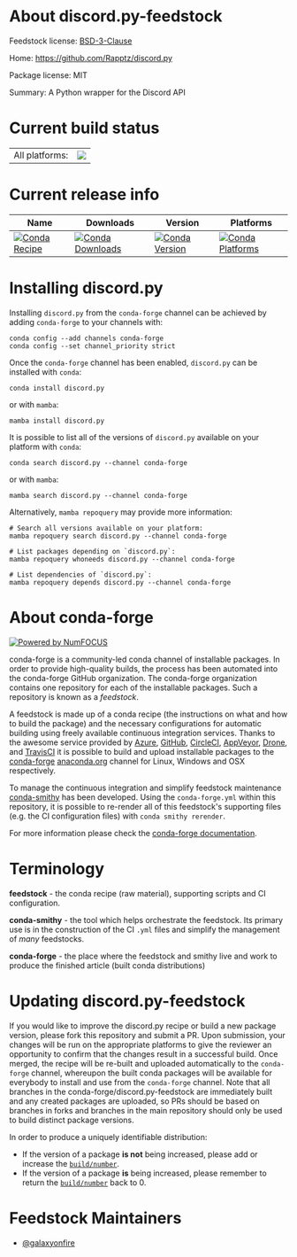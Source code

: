 About discord.py-feedstock
==========================

Feedstock license: [BSD-3-Clause](https://github.com/conda-forge/discord.py-feedstock/blob/main/LICENSE.txt)

Home: https://github.com/Rapptz/discord.py

Package license: MIT

Summary: A Python wrapper for the Discord API

Current build status
====================


<table><tr><td>All platforms:</td>
    <td>
      <a href="https://dev.azure.com/conda-forge/feedstock-builds/_build/latest?definitionId=11576&branchName=main">
        <img src="https://dev.azure.com/conda-forge/feedstock-builds/_apis/build/status/discord.py-feedstock?branchName=main">
      </a>
    </td>
  </tr>
</table>

Current release info
====================

| Name | Downloads | Version | Platforms |
| --- | --- | --- | --- |
| [![Conda Recipe](https://img.shields.io/badge/recipe-discord.py-green.svg)](https://anaconda.org/conda-forge/discord.py) | [![Conda Downloads](https://img.shields.io/conda/dn/conda-forge/discord.py.svg)](https://anaconda.org/conda-forge/discord.py) | [![Conda Version](https://img.shields.io/conda/vn/conda-forge/discord.py.svg)](https://anaconda.org/conda-forge/discord.py) | [![Conda Platforms](https://img.shields.io/conda/pn/conda-forge/discord.py.svg)](https://anaconda.org/conda-forge/discord.py) |

Installing discord.py
=====================

Installing `discord.py` from the `conda-forge` channel can be achieved by adding `conda-forge` to your channels with:

```
conda config --add channels conda-forge
conda config --set channel_priority strict
```

Once the `conda-forge` channel has been enabled, `discord.py` can be installed with `conda`:

```
conda install discord.py
```

or with `mamba`:

```
mamba install discord.py
```

It is possible to list all of the versions of `discord.py` available on your platform with `conda`:

```
conda search discord.py --channel conda-forge
```

or with `mamba`:

```
mamba search discord.py --channel conda-forge
```

Alternatively, `mamba repoquery` may provide more information:

```
# Search all versions available on your platform:
mamba repoquery search discord.py --channel conda-forge

# List packages depending on `discord.py`:
mamba repoquery whoneeds discord.py --channel conda-forge

# List dependencies of `discord.py`:
mamba repoquery depends discord.py --channel conda-forge
```


About conda-forge
=================

[![Powered by
NumFOCUS](https://img.shields.io/badge/powered%20by-NumFOCUS-orange.svg?style=flat&colorA=E1523D&colorB=007D8A)](https://numfocus.org)

conda-forge is a community-led conda channel of installable packages.
In order to provide high-quality builds, the process has been automated into the
conda-forge GitHub organization. The conda-forge organization contains one repository
for each of the installable packages. Such a repository is known as a *feedstock*.

A feedstock is made up of a conda recipe (the instructions on what and how to build
the package) and the necessary configurations for automatic building using freely
available continuous integration services. Thanks to the awesome service provided by
[Azure](https://azure.microsoft.com/en-us/services/devops/), [GitHub](https://github.com/),
[CircleCI](https://circleci.com/), [AppVeyor](https://www.appveyor.com/),
[Drone](https://cloud.drone.io/welcome), and [TravisCI](https://travis-ci.com/)
it is possible to build and upload installable packages to the
[conda-forge](https://anaconda.org/conda-forge) [anaconda.org](https://anaconda.org/)
channel for Linux, Windows and OSX respectively.

To manage the continuous integration and simplify feedstock maintenance
[conda-smithy](https://github.com/conda-forge/conda-smithy) has been developed.
Using the ``conda-forge.yml`` within this repository, it is possible to re-render all of
this feedstock's supporting files (e.g. the CI configuration files) with ``conda smithy rerender``.

For more information please check the [conda-forge documentation](https://conda-forge.org/docs/).

Terminology
===========

**feedstock** - the conda recipe (raw material), supporting scripts and CI configuration.

**conda-smithy** - the tool which helps orchestrate the feedstock.
                   Its primary use is in the construction of the CI ``.yml`` files
                   and simplify the management of *many* feedstocks.

**conda-forge** - the place where the feedstock and smithy live and work to
                  produce the finished article (built conda distributions)


Updating discord.py-feedstock
=============================

If you would like to improve the discord.py recipe or build a new
package version, please fork this repository and submit a PR. Upon submission,
your changes will be run on the appropriate platforms to give the reviewer an
opportunity to confirm that the changes result in a successful build. Once
merged, the recipe will be re-built and uploaded automatically to the
`conda-forge` channel, whereupon the built conda packages will be available for
everybody to install and use from the `conda-forge` channel.
Note that all branches in the conda-forge/discord.py-feedstock are
immediately built and any created packages are uploaded, so PRs should be based
on branches in forks and branches in the main repository should only be used to
build distinct package versions.

In order to produce a uniquely identifiable distribution:
 * If the version of a package **is not** being increased, please add or increase
   the [``build/number``](https://docs.conda.io/projects/conda-build/en/latest/resources/define-metadata.html#build-number-and-string).
 * If the version of a package **is** being increased, please remember to return
   the [``build/number``](https://docs.conda.io/projects/conda-build/en/latest/resources/define-metadata.html#build-number-and-string)
   back to 0.

Feedstock Maintainers
=====================

* [@galaxyonfire](https://github.com/galaxyonfire/)

